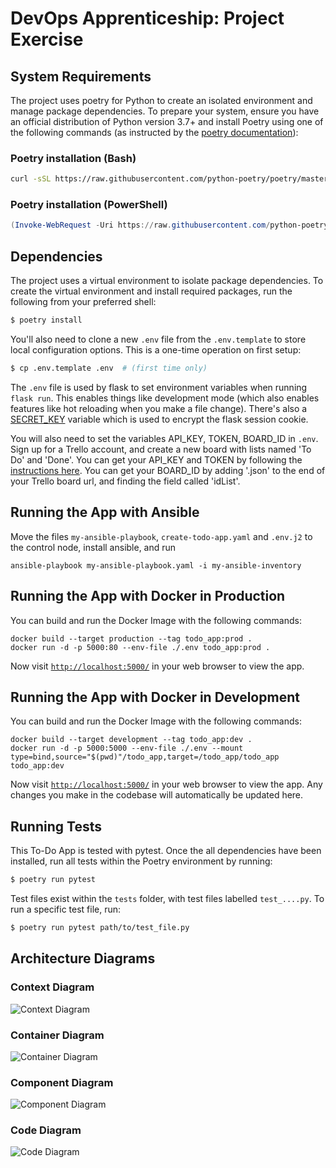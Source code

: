# DevOps Apprenticeship: Project Exercise

## System Requirements

The project uses poetry for Python to create an isolated environment and manage package dependencies. To prepare your system, ensure you have an official distribution of Python version 3.7+ and install Poetry using one of the following commands (as instructed by the [poetry documentation](https://python-poetry.org/docs/#system-requirements)):

### Poetry installation (Bash)

```bash
curl -sSL https://raw.githubusercontent.com/python-poetry/poetry/master/install-poetry.py | python -
```

### Poetry installation (PowerShell)

```powershell
(Invoke-WebRequest -Uri https://raw.githubusercontent.com/python-poetry/poetry/master/install-poetry.py -UseBasicParsing).Content | python -
```

## Dependencies

The project uses a virtual environment to isolate package dependencies. To create the virtual environment and install required packages, run the following from your preferred shell:

```bash
$ poetry install
```

You'll also need to clone a new `.env` file from the `.env.template` to store local configuration options. This is a one-time operation on first setup:

```bash
$ cp .env.template .env  # (first time only)
```

The `.env` file is used by flask to set environment variables when running `flask run`. This enables things like development mode (which also enables features like hot reloading when you make a file change). There's also a [SECRET_KEY](https://flask.palletsprojects.com/en/1.1.x/config/#SECRET_KEY) variable which is used to encrypt the flask session cookie. 

You will also need to set the variables API_KEY, TOKEN, BOARD_ID in `.env`. Sign up for a Trello account, and create a new board with lists named 'To Do' and 'Done'. You can get your API_KEY and TOKEN by following the [instructions here](https://trello.com/app-key). You can get your BOARD_ID by adding '.json' to the end of your Trello board url, and finding the field called 'idList'.

## Running the App with Ansible
Move the files `my-ansible-playbook`, `create-todo-app.yaml` and `.env.j2` to the control node, install ansible, and run
```
ansible-playbook my-ansible-playbook.yaml -i my-ansible-inventory
```

## Running the App with Docker in Production
You can build and run the Docker Image with the following commands: 

```
docker build --target production --tag todo_app:prod .
docker run -d -p 5000:80 --env-file ./.env todo_app:prod .
```

Now visit [`http://localhost:5000/`](http://localhost:5000/) in your web browser to view the app.


## Running the App with Docker in Development
You can build and run the Docker Image with the following commands: 

```
docker build --target development --tag todo_app:dev .
docker run -d -p 5000:5000 --env-file ./.env --mount type=bind,source="$(pwd)"/todo_app,target=/todo_app/todo_app todo_app:dev
```

Now visit [`http://localhost:5000/`](http://localhost:5000/) in your web browser to view the app. Any changes you make in the codebase will automatically be updated here.

## Running Tests
This To-Do App is tested with pytest. Once the all dependencies have been installed, run all tests within the Poetry environment by running:
```bash
$ poetry run pytest
```
Test files exist within the `tests` folder, with test files labelled `test_....py`. 
To run a specific test file, run: 
```bash
$ poetry run pytest path/to/test_file.py
```

## Architecture Diagrams

### Context Diagram
![Context Diagram](./documentation/context_diagram.drawio.png)
### Container Diagram
![Container Diagram](./documentation/container_diagram.drawio.png)
### Component Diagram
![Component Diagram](./documentation/component_diagram.drawio.png)
### Code Diagram
![Code Diagram](./documentation/code_diagram.png)
